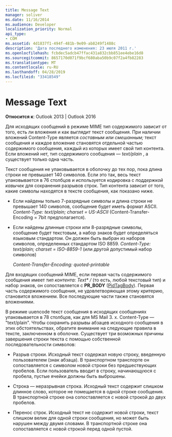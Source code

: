 ```yaml
---
title: Message Text
manager: soliver
ms.date: 11/16/2014
ms.audience: Developer
localization_priority: Normal
api_type:
- COM
ms.assetid: 4d1837f1-494f-481b-9e09-ab8249f1488c
description: 'Дата последнего изменения: 23 июля 2011 г.'
ms.openlocfilehash: fcbdec5adcb47ffac431a832cbb851ee4ebe16d8
ms.sourcegitcommit: 8657170d071f9bcf680aba50b9c07f2a4fb82283
ms.translationtype: MT
ms.contentlocale: ru-RU
ms.lasthandoff: 04/28/2019
ms.locfileid: "33418549"
---
```

# <a name="message-text"></a>Message Text

  
  
**Относится к**: Outlook 2013 | Outlook 2016 
  
Для исходящих сообщений в режиме MIME тип содержимого зависит от того, есть ли вложения и как выглядит текст сообщения. При наличии вложений Content-Type является _составным или смешанным;_ текст сообщения и каждое вложение становятся отдельной частью содержимого сообщения, каждый из которых имеет свой тип контента. Если вложений нет, тип содержимого сообщения — _text/plain_ , а существует только одна часть. 
  
Текст сообщения не упаковывается в оболочку до тех пор, пока длина строки не превышает 140 символов. Если это так, весь текст упаковывается в 76 столбцов и используется кодировка с _поддержкой кавычек_ для сохранения разрывов строк. Тип контента зависит от того, какие символы находятся в тексте сообщения, как показано ниже. 
  
- Если найдены только 7-разрядные символы и длина строки не превышает 140 символов, сообщение будет иметь формат ASCII. _Content-Type: text/plain; charset = US-ASCII_ (Content-Transfer-Encoding = 7bit предполагается). 
    
- Если найдены длинные строки или 8-разрядные символы, сообщение будет текстовым, а набор знаков будет определяться языковым стандартом. Он должен быть выбран из наборов символов, определенных стандартом ISO 8859. _Content-Type: text/plain; charset = ISO-8859-1_ (или другой допустимый набор символов) 
    
     _Content-Transfer-Encoding: quoted-printable_
    
Для входящих сообщений MIME, если первая часть содержимого сообщения имеет _тип контента: Text\* /_ (то есть, любой текстовый тип) и набор знаков, он сопоставляется с **PR_BODY** ([PidTagBody](pidtagbody-canonical-property.md)). Первая часть содержимого сообщения, не удовлетворяющая этому критерию, становится вложением. Все последующие части также становятся вложениями.
  
В режиме uuencode текст сообщения в исходящих сообщениях упаковывается в 78 столбцов, как для MS Mail 3. x. Content-Type — "text/plain". Чтобы сохранить разрывы абзацев исходного сообщения в этих обстоятельствах, обратите внимание на следующие правила в тексте, заключенном в оболочке. Существует три возможных причины завершения строки текста с помощью собственной последовательности символов:
  
- Разрыв строки. Исходный текст содержал новую строку, введенную пользователем (знак абзаца). В транспортном транспорте он сопоставляется с символом новой строки без предшествующих пробелов. Если пользователь вводит в строку, начинающуюся с пробела, пустые ячейки должны быть выброшены.
    
- Строка — неразрывная строка. Исходный текст содержит слишком длинное слово, которое не помещается в одной строке сообщения. В транспортной строке она сопоставляется с новой строкой до двух пробелов.
    
- Перенос строк. Исходный текст не содержит новой строки, текст слишком велик для одной строки сообщения, но может быть нарушен между двумя словами. В транспортной строке она сопоставляется с новой строкой перед одной пустой.
    

